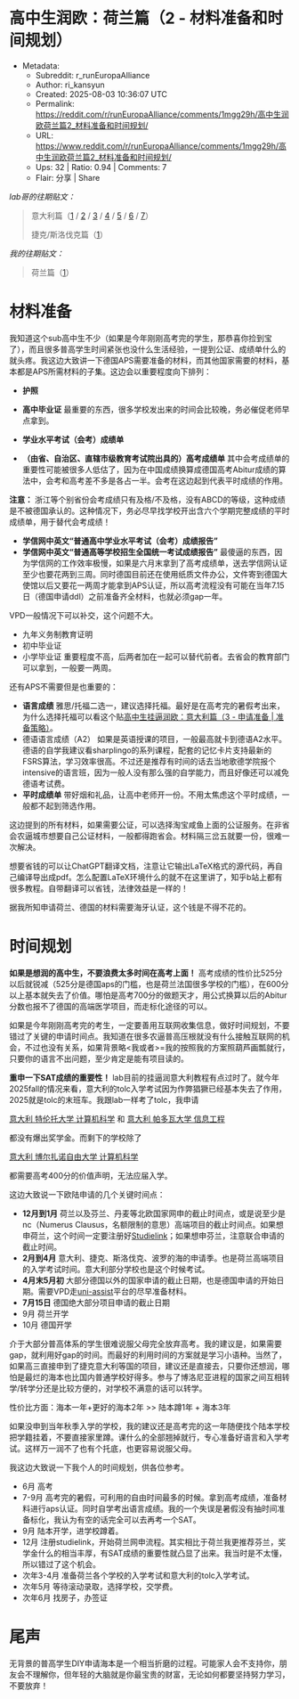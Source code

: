 # 高中生润欧：荷兰篇（2 - 材料准备和时间规划）

- Metadata:
  - Subreddit: r_runEuropaAlliance
  - Author: ri_kansyun
  - Created: 2025-08-03 10:36:07 UTC
  - Permalink: https://reddit.com/r/runEuropaAlliance/comments/1mgg29h/高中生润欧荷兰篇2_材料准备和时间规划/
  - URL: https://www.reddit.com/r/runEuropaAlliance/comments/1mgg29h/高中生润欧荷兰篇2_材料准备和时间规划/
  - Ups: 32 | Ratio: 0.94 | Comments: 7
  - Flair: 分享 | Share


*lab哥的往期贴文：*

> 意大利篇（[1](https://www.reddit.com/r/iwanttorun/comments/1dk3enx/%E9%AB%98%E4%B8%AD%E7%94%9F%E6%8C%82%E9%80%BC%E6%B6%A6%E6%AC%A7%E6%84%8F%E5%A4%A7%E5%88%A9%E7%AF%871_%E8%83%8C%E6%99%AF%E9%A1%B9%E7%9B%AE%E5%92%8C%E7%94%B3%E8%AF%B7) / [2](https://www.reddit.com/r/iwanttorun/comments/1dkjbps/%E9%AB%98%E4%B8%AD%E7%94%9F%E6%8C%82%E9%80%BC%E6%B6%A6%E6%AC%A7%E6%84%8F%E5%A4%A7%E5%88%A9%E7%AF%872_%E7%94%B3%E8%AF%B7%E5%87%86%E5%A4%87_%E4%BF%A1%E6%81%AF%E6%A3%80%E7%B4%A2%E9%99%84%E6%84%8F%E5%A4%A7%E5%88%A9%E7%89%B9%E5%88%AB%E5%B0%8F%E8%8A%82%E5%92%8C%E7%94%B3%E8%AF%B7%E7%AD%96%E7%95%A5) / [3](https://www.reddit.com/r/iwanttorun/comments/1dmwtg7/%E9%AB%98%E4%B8%AD%E7%94%9F%E6%8C%82%E9%80%BC%E6%B6%A6%E6%AC%A7%E6%84%8F%E5%A4%A7%E5%88%A9%E7%AF%873_%E7%94%B3%E8%AF%B7%E5%87%86%E5%A4%87_%E5%87%86%E5%A4%87%E7%AD%96%E7%95%A5) / [4](https://www.reddit.com/r/iwanttorun/comments/1dvvcko/%E9%AB%98%E4%B8%AD%E7%94%9F%E6%8C%82%E9%80%BC%E6%B6%A6%E6%AC%A7%E6%84%8F%E5%A4%A7%E5%88%A9%E7%AF%874_%E6%88%90%E6%9C%AC%E8%8A%B1%E8%B4%B9%E7%9B%B8%E5%85%B3_%E7%94%9F%E6%B4%BB%E8%B4%B9%E4%B8%8E%E5%AD%A6%E8%B4%B9%E7%B2%97%E7%AE%97/) / [5](https://www.reddit.com/r/iwanttorun/comments/1dwkrup/%E9%AB%98%E4%B8%AD%E7%94%9F%E6%8C%82%E9%80%BC%E6%B6%A6%E6%AC%A7%E6%84%8F%E5%A4%A7%E5%88%A9%E7%AF%875_%E6%88%90%E6%9C%AC%E8%8A%B1%E8%B4%B9%E7%9B%B8%E5%85%B3_%E6%80%BB%E8%8A%B1%E8%B4%B9%E8%AF%A6%E8%A7%A3_%E8%8A%AC%E5%85%B0%E5%BE%B7%E5%9B%BD%E6%B3%95%E5%9B%BD%E5%92%8C%E6%8D%B7%E5%85%8B/) / [6](https://www.reddit.com/r/iwanttorun/comments/1dww9xv/%E9%AB%98%E4%B8%AD%E7%94%9F%E6%8C%82%E9%80%BC%E6%B6%A6%E6%AC%A7%E6%84%8F%E5%A4%A7%E5%88%A9%E7%AF%876_%E6%88%90%E6%9C%AC%E8%8A%B1%E8%B4%B9%E7%9B%B8%E5%85%B3_%E6%80%BB%E8%8A%B1%E8%B4%B9%E8%AF%A6%E8%A7%A3_%E6%84%8F%E5%A4%A7%E5%88%A9/) / [7](https://www.reddit.com/r/runEuropaAlliance/comments/1i9q28w/%E9%AB%98%E4%B8%AD%E7%94%9F%E6%8C%82%E9%80%BC%E6%B6%A6%E6%AC%A7%E6%84%8F%E5%A4%A7%E5%88%A9%E7%AF%877_tolc_%E7%9B%B8%E5%85%B3/)）
>
> 捷克/斯洛伐克篇（[1](https://www.reddit.com/r/iwanttorun/comments/1ie2fpr/%E9%AB%98%E4%B8%AD%E7%94%9F%E6%8C%82%E9%80%BC%E6%B6%A6%E6%AC%A7%E6%8D%B7%E5%85%8B%E6%96%AF%E6%B4%9B%E4%BC%90%E5%85%8B%E7%AF%871_%E9%A1%B9%E7%9B%AE%E6%88%90%E6%9C%AC%E5%92%8C%E7%94%B3%E8%AF%B7/)）

*我的往期贴文：*

> 荷兰篇（[1](https://www.reddit.com/r/runEuropaAlliance/comments/1mg1e72/%E9%AB%98%E4%B8%AD%E7%94%9F%E6%8C%82%E9%80%BC%E6%B6%A6%E6%AC%A7%E8%8D%B7%E5%85%B0%E7%AF%871_%E8%83%8C%E6%99%AF%E9%A1%B9%E7%9B%AE%E5%92%8C%E7%94%B3%E8%AF%B7/)）

# 材料准备

我知道这个sub高中生不少（如果是今年刚刚高考完的学生，那恭喜你捡到宝了），而且很多普高学生时间紧张也没什么生活经验，一提到公证、成绩单什么的就头疼。我这边大致讲一下德国APS需要准备的材料，而其他国家需要的材料，基本都是APS所需材料的子集。这边会以重要程度向下排列：

- **护照**

- **高中毕业证**
  最重要的东西，很多学校发出来的时间会比较晚，务必催促老师早点拿到。

- **学业水平考试（会考）成绩单**

- **（由省、自治区、直辖市级教育考试院出具的）高考成绩单**
  其中会考成绩单的重要性可能被很多人低估了，因为在中国成绩换算成德国高考Abitur成绩的算法中，会考和高考差不多是各占一半。会考在这边起到代表平时成绩的作用。

**注意：**
浙江等个别省份会考成绩只有及格/不及格，没有ABCD的等级，这种成绩是不被德国承认的。这种情况下，务必尽早找学校开出含六个学期完整成绩的平时成绩单，用于替代会考成绩！

- **学信网中英文“普通高中学业水平考试（会考）成绩报告”**
- **学信网中英文“普通高等学校招生全国统一考试成绩报告”**
  最傻逼的东西，因为学信网的工作效率极慢，如果是六月末拿到了高考成绩单，送去学信网认证至少也要花两到三周。同时德国目前还在使用纸质文件办公，文件寄到德国大使馆以后又要花一两周才能拿到APS认证，所以高考流程没有可能在当年7.15日（德国申请ddl）之前准备齐全材料，也就必须gap一年。

VPD一般情况下可以补交，这个问题不大。

- 九年义务制教育证明
- 初中毕业证
- 小学毕业证
  重要程度不高，后两者加在一起可以替代前者。去省会的教育部门可以拿到，一般要一两周。

还有APS不需要但是也重要的：

- **语言成绩**
  雅思/托福二选一，建议选择托福。最好是在高考完的暑假考出来，为什么选择托福可以看这个贴[高中生挂逼润欧：意大利篇（3 -
  申请准备 \|
  准备策略）](https://www.reddit.com/r/iwanttorun/comments/1dmwtg7/%E9%AB%98%E4%B8%AD%E7%94%9F%E6%8C%82%E9%80%BC%E6%B6%A6%E6%AC%A7%E6%84%8F%E5%A4%A7%E5%88%A9%E7%AF%873_%E7%94%B3%E8%AF%B7%E5%87%86%E5%A4%87_%E5%87%86%E5%A4%87%E7%AD%96%E7%95%A5/)。
- 德语语言成绩（A2）
  如果是英语授课的项目，一般最高就卡到德语A2水平。德语的自学我建议看sharplingo的系列课程，配套的记忆卡片支持最新的FSRS算法，学习效率很高。不过还是推荐有时间的话去当地歌德学院报个intensive的语言班，因为一般人没有那么强的自学能力，而且好像还可以减免德语考试费。
- **平时成绩单**
  带好烟和礼品，让高中老师开一份。不用太焦虑这个平时成绩，一般都不起到筛选作用。

这边提到的所有材料，如果需要公证，可以选择淘宝咸鱼上面的公证服务。在非省会农逼城市想要自己公证材料，一般都得跑省会。材料隔三岔五就要一份，很难一次解决。

想要省钱的可以让ChatGPT翻译文档，注意让它输出LaTeX格式的源代码，再自己编译导出成pdf。怎么配置LaTeX环境什么的就不在这里讲了，知乎b站上都有很多教程。自带翻译可以省钱，法律效益是一样的！

据我所知申请荷兰、德国的材料需要海牙认证，这个钱是不得不花的。

# 时间规划

**如果是想润的高中生，不要浪费太多时间在高考上面！**
高考成绩的性价比525分以后就锐减（525分是德国aps的门槛，也是荷兰法国很多学校的门槛），在600分以上基本就失去了价值。哪怕是高考700分的做题天才，用公式换算以后的Abitur分数也报不了德国的高端医学项目，而走标化途径的可以。

如果是今年刚刚高考完的考生，一定要善用互联网收集信息，做好时间规划，不要错过了关键的申请时间点。我知道在很多农逼普高压根就没有什么接触互联网的机会，不过也没有关系，如果背景略\<我或者\>=我的按照我的方案照葫芦画瓢就行，只要你的语言不出问题，至少肯定是能有项目读的。

**重申一下SAT成绩的重要性！**
lab目前的挂逼润意大利教程有点过时了。就今年2025fall的情况来看，意大利的tolc入学考试因为作弊猖獗已经基本失去了作用，2025就是tolc的末班车。我跟lab一样考了tolc，我申请

[意大利 特伦托大学 计算机科学](https://www.unitn.it/it/internazionale)
和 [意大利 帕多瓦大学
信息工程](https://www.unipd.it/en/educational-offer/first-cycle-degree/engineering?tipo=L&scuola=IN&ordinamento=2024&key=IN2801&cg=engineering)

都没有爆出奖学金。而剩下的学校除了

[意大利 博尔扎诺自由大学
计算机科学](https://www.unibz.it/en/faculties/engineering/bachelor-computer-science)

都需要高考400分的价值声明，无法应届入学。

这边大致说一下欧陆申请的几个关键时间点：

- **12月到1月**
  荷兰以及芬兰、丹麦等北欧国家网申的截止时间点，或是说至少是nc（Numerus
  Clausus，名额限制的意思）高端项目的截止时间点。如果想申荷兰，这个时间一定要注册好[Studielink](https://www.studielink.nl/)；如果想申芬兰，注意联合申请的截止时间。
- **2月到4月**
  意大利、捷克、斯洛伐克、波罗的海的申请季。也是荷兰高端项目的入学考试时间。意大利部分学校也是这个时候考试。
- **4月末5月初**
  大部分德国以外的国家申请的截止日期，也是德国申请的开始日期。需要VPD走[uni-assist](https://www.uni-assist.de/en/)平台的尽早准备材料。
- **7月15日** 德国绝大部分项目申请的截止日期
- 9月 荷兰开学
- 10月 德国开学

介于大部分普高体系的学生很难说服父母完全放弃高考。我的建议是，如果需要gap，就利用好gap的时间。而最好的利用时间的方案就是学习小语种。当然了，如果高三直接申到了捷克意大利等国的项目，建议还是直接去，只要你还想润，哪怕是最烂的海本也比国内普通学校好得多。参与了博洛尼亚进程的国家之间互相转学/转学分还是比较方便的，对学校不满意的话可以转学。

性价比方面：海本一年+更好的海本2年 \>\> 陆本蹲1年 + 海本3年

如果没申到当年秋季入学的学校，我的建议还是高考完的这一年随便找个陆本学校把学籍挂着，不要直接家里蹲。课什么的全部翘掉就行，专心准备好语言和入学考试。这样万一润不了也有个托底，也更容易说服父母。

我这边大致说一下我个人的时间规划，供各位参考。

- 6月 高考
- 7-9月
  高考完的暑假，可利用的自由时间最多的时候。拿到高考成绩，准备材料进行aps认证。同时自学考出语言成绩。我的一个失误是暑假没有抽时间准备标化，我认为有空的话完全可以去再考一个SAT。
- 9月 陆本开学，进学校蹲着。
- 12月
  注册studielink，开始荷兰网申流程。其实相比于荷兰我更推荐芬兰，奖学金什么的相当丰厚，有SAT成绩的重要性就凸显了出来。我当时是不太懂，所以错过了这个机会。
- 次年3-4月 准备荷兰各个学校的入学考试和意大利的tolc入学考试。
- 次年5月 等待滚动录取，选择学校，交学费。
- 次年6月 找房子，办签证

# 尾声

无背景的普高学生DIY申请海本是一个相当折磨的过程。可能家人会不支持你，朋友会不理解你，但年轻的大脑就是你最宝贵的财富，无论如何都要坚持努力学习，不要放弃！

